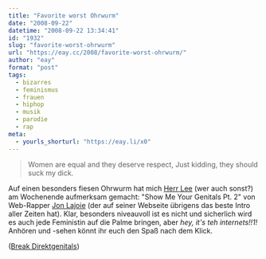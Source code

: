 ```yaml
---
title: "Favorite worst Ohrwurm"
date: "2008-09-22"
datetime: "2008-09-22 13:34:41"
id: "1932"
slug: "favorite-worst-ohrwurm"
url: "https://eay.cc/2008/favorite-worst-ohrwurm/"
author: "eay"
format: "post"
tags:
  - bizarres
  - feminismus
  - frauen
  - hiphop
  - musik
  - parodie
  - rap
meta:
  - yourls_shorturl: "https://eay.li/x0"
---
```


> Women are equal and they deserve respect, Just kidding, they should suck my dick.

Auf einen besonders fiesen Ohrwurm hat mich [Herr Lee](http://twitter.com/The_McLee) (wer auch sonst?) am Wochenende aufmerksam gemacht: "Show Me Your Genitals Pt. 2" von Web-Rapper [Jon Lajoie](http://www.jonlajoie.com/) (der auf seiner Webseite übrigens das beste Intro aller Zeiten hat). Klar, besonders niveauvoll ist es nicht und sicherlich wird es auch jede Feministin auf die Palme bringen, aber _hey, it's teh internets!!1!_ Anhören und -sehen könnt ihr euch den Spaß nach dem Klick.

 ([Break Direktgenitals](http://www.break.com/index/show-me-your-genitals-pt-2.html))
